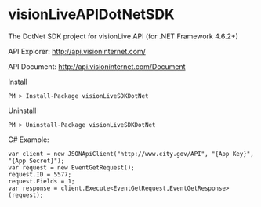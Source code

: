 # visionLiveAPIDotNetSDK
The DotNet SDK project for visionLive API (for .NET Framework 4.6.2+)

API Explorer: http://api.visioninternet.com/

API Document: http://api.visioninternet.com/Document

Install
```
PM > Install-Package visionLiveSDKDotNet
```
Uninstall
```
PM > Uninstall-Package visionLiveSDKDotNet
```

C# Example:
```
var client = new JSONApiClient("http://www.city.gov/API", "{App Key}", "{App Secret}");
var request = new EventGetRequest();
request.ID = 5577;
request.Fields = 1;
var response = client.Execute<EventGetRequest,EventGetResponse>(request);
```
